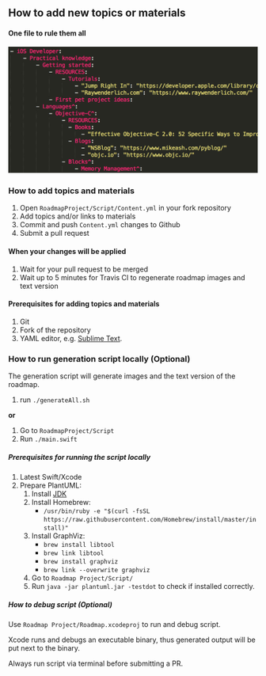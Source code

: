 ## How to add new topics or materials

#### One file to rule them all
<img src="CONTENTSCREENSHOT.png" width="720">

### How to add topics and materials

1. Open `RoadmapProject/Script/Content.yml` in your fork repository 
1. Add topics and/or links to materials
1. Commit and push `Content.yml` changes to Github 
2. Submit a pull request

#### When your changes will be applied

1. Wait for your pull request to be merged
1. Wait up to 5 minutes for Travis CI to regenerate roadmap images and text version


#### Prerequisites for adding topics and materials

1. Git
1. Fork of the repository
2. YAML editor, e.g. [Sublime Text](https://www.sublimetext.com/).

### How to run generation script locally (Optional)
The generation script will generate images and the text version of the roadmap.

1. run `./generateAll.sh`

**or**

1. Go to `RoadmapProject/Script`
2. Run `./main.swift`

##### Prerequisites for running the script locally

1. Latest Swift/Xcode
1. Prepare PlantUML:
	1. Install [JDK](http://www.oracle.com/technetwork/java/javase/downloads/jdk9-downloads-3848520.html)
	1. Install Homebrew:
		- `/usr/bin/ruby -e "$(curl -fsSL https://raw.githubusercontent.com/Homebrew/install/master/install)"`
	1. Install GraphViz:
		- `brew install libtool`
		- `brew link libtool`
		- `brew install graphviz`
		- `brew link --overwrite graphviz`
	1. Go to `Roadmap Project/Script/` 
	1. Run `java -jar plantuml.jar -testdot` to check if installed correctly.

##### How to debug script (Optional)
Use `Roadmap Project/Roadmap.xcodeproj` to run and debug script.

Xcode runs and debugs an executable binary, thus generated output will be put next to the binary.

Always run script via terminal before submitting a PR.
